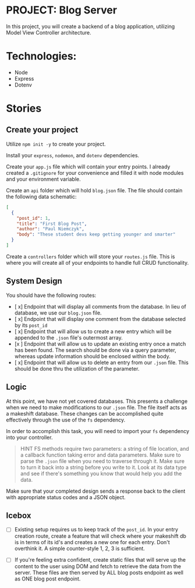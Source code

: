 # PROJECT: Blog Server

In this project, you will create a backend of a blog application, utilizing Model View Controller architecture.

# Technologies:

- Node
- Express
- Dotenv

# Stories

## Create your project

Utilize `npm init -y` to create your project.

Install your `express`, `nodemon`, and `dotenv` dependencies.

Create your `app.js` file which will contain your entry points. I already created a `.gitignore` for your convenience and filled it with node modules and your environment variable.

Create an `api` folder which will hold `blog.json` file. The file should contain the following data schematic:

```json
[
  {
    "post_id": 1,
    "title": "First Blog Post",
    "author": "Paul Niemczyk",
    "body": "These student devs keep getting younger and smarter"
  }
]
```

Create a `controllers` folder which will store your `routes.js` file. This is where you will create all of your endpoints to handle full CRUD functionality.

## System Design

You should have the following routes:

- [ x] Endpoint that will display all comments from the database. In lieu of database, we use our `blog.json` file.
- [ x] Endpoint that will display one comment from the database selected by its `post_id`
- [ x] Endpoint that will allow us to create a new entry which will be appended to the `.json` file's outermost array.
- [x ] Endpoint that will allow us to update an existing entry once a match has been found. The search should be done via a query parameter, whereas update information should be enclosed within the body.
- [ x] Endpoint that will allow us to delete an entry from our `.json` file. This should be done thru the utilization of the parameter.

## Logic

At this point, we have not yet covered databases. This presents a challenge when we need to make modifications to our `.json` file. The file itself acts as a makeshift database. These changes can be accomplished quite effectively through the use of the `fs` dependency.

In order to accomplish this task, you will need to import your `fs` dependency into your controller.

> HINT
> FS methods require two parameters: a string of file location, and a callback function taking error and data parameters.
> Make sure to parse the `.json` file when you need to traverse through it.
> Make sure to turn it back into a string before you write to it.
> Look at its data type and see if there's something you know that would help you add the data.

Make sure that your completed design sends a response back to the client with appropriate status codes and a JSON object.

## Icebox

- [ ] Existing setup requires us to keep track of the `post_id`. In your entry creation route, create a feature that will check where your makeshift db is in terms of its id's and creates a new one for each entry. Don't overthink it. A simple counter-style 1, 2, 3 is sufficient.

- [ ] If you're feeling extra confident, create static files that will serve up the content to the user using DOM and fetch to retrieve the data from the server. These files are then served by ALL blog posts endpoint as well as ONE blog post endpoint.

